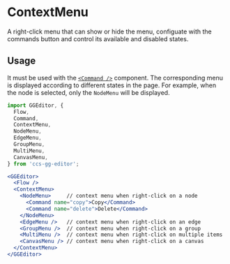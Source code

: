 # ContextMenu

A right-click menu that can show or hide the menu, configuate with the commands button and control its available and disabled states.

## Usage

It must be used with the [`<Command />`](./command.en-US.md) component. The corresponding menu is displayed according to different states in the page. For example, when the node is selected, only the `NodeMenu` will be displayed.

```jsx
import GGEditor, {
  Flow,
  Command,
  ContextMenu,
  NodeMenu,
  EdgeMenu,
  GroupMenu,
  MultiMenu,
  CanvasMenu,
} from 'ccs-gg-editor';

<GGEditor>
  <Flow />
  <ContextMenu>
    <NodeMenu>     // context menu when right-click on a node
      <Command name="copy">Copy</Command>
      <Command name="delete">Delete</Command>
    </NodeMenu>
    <EdgeMenu />   // context menu when right-click on an edge
    <GroupMenu />  // context menu when right-click on a group
    <MultiMenu />  // context menu when right-click on multiple items
    <CanvasMenu /> // context menu when right-click on a canvas
  </ContextMenu>
</GGEditor>
```

